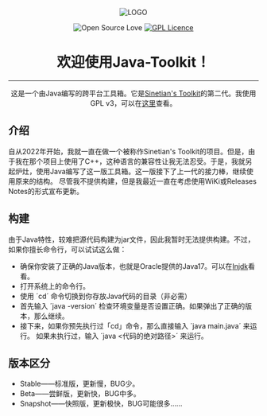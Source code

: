 <div align="center">

![LOGO](https://img.kookapp.cn/assets/2023-01/I00Dam9PiG07903x.png)

![Open Source Love](https://badges.frapsoft.com/os/v3/open-source.svg?v=103)
[![GPL Licence](https://badges.frapsoft.com/os/gpl/gpl.png?v=103)](https://opensource.org/licenses/GPL-3.0/)
# 欢迎使用Java-Toolkit！

---
这是一个由Java编写的跨平台工具箱。它是[Sinetian's Toolkit](https://github.com/SInetian/Toolkit)的第二代。我使用GPL v3，可以在[这里](https://github.com/Sinetian/Java-Toolkit/blob/main/LICENSE)查看。
</div>

## 介绍

自从2022年开始，我就一直在做一个被称作Sinetian's Toolkit的项目。但是，由于我在那个项目上使用了C++，这种语言的兼容性让我无法忍受。于是，我就另起炉灶，使用Java编写了这一版工具箱。这一版接下了上一代的接力棒，继续使用原来的结构。
尽管我不提供构建，但是我最近一直在考虑使用WiKi或Releases Notes的形式宣布更新。

## 构建

由于Java特性，较难把源代码构建为jar文件，因此我暂时无法提供构建。不过，如果你擅长命令行，可以试试这么做：
- 确保你安装了正确的Java版本，也就是Oracle提供的Java17。可以在[Injdk](https://injdk.cn)看看。
- 打开系统上的命令行。
- 使用 ´cd´ 命令切换到你存放Java代码的目录（非必需）
- 首先输入 ´java -version´ 检查环境变量是否设置正确。如果弹出了正确的版本，那么继续。
- 接下来，如果你预先执行过「cd」命令，那么直接输入 ´java main.java´ 来运行。
如果未执行过，输入 ´java <代码的绝对路径>´ 来运行。

## 版本区分

- Stable——标准版，更新慢，BUG少。
- Beta——尝鲜版，更新快，BUG中多。
- Snapshot——快照版，更新极快，BUG可能很多……
